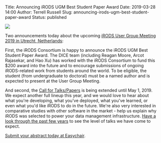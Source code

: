 Title: Announcing iRODS UGM Best Student Paper Award
Date: 2019-03-28 14:00
Author: Terrell Russell
Slug: announcing-irods-ugm-best-student-paper-award
Status: published

<img src="{filename}/images/ugm2019-bridge.svg" class="tech_diagram"></a>

Two announcements today about the upcoming [iRODS User Group Meeting 2019 in Utrecht, Netherlands](https://irods.org/ugm2019/):

First, the iRODS Consortium is happy to announce the iRODS UGM Best Student Paper Award.  The DICE team (including Reagan Moore, Arcot Rajasekar, and Hao Xu) has worked with the iRODS Consortium to fund this $200 award into the future and to encourage submissions of ongoing iRODS-related work from students around the world.  To be eligible, the student (from undergraduate to doctoral) must be a named author and is expected to present at the User Group Meeting.

And second, the [Call for Talks/Papers](https://irods.org/ugm2019/cfp/) is being extended until May 1, 2019.  We expect another full lineup this year, and we would love to hear about what you're developing, what you've deployed, what you've learned, or even what you'd like iRODS to do in the future.  We're also very interested in comparative studies with other software in the market - help us explain why iRODS was selected to power your data management infrastructure.  [Have a look through the past few years](https://irods.org/ugm/) to see the level of talks we have come to expect.

[Submit your abstract today at Easychair](https://easychair.org/conferences/?conf=irodsugm2019).
